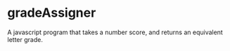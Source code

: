 # gradeAssigner
A javascript program that takes a number score, and returns an equivalent letter grade.
